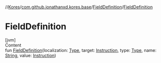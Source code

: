 //[Kores](../../index.md)/[com.github.jonathanxd.kores.base](../index.md)/[FieldDefinition](index.md)/[FieldDefinition](-field-definition.md)



# FieldDefinition  
[jvm]  
Content  
fun [FieldDefinition](-field-definition.md)(localization: [Type](https://docs.oracle.com/javase/8/docs/api/java/lang/reflect/Type.html), target: [Instruction](../../com.github.jonathanxd.kores/-instruction/index.md), type: [Type](https://docs.oracle.com/javase/8/docs/api/java/lang/reflect/Type.html), name: [String](https://kotlinlang.org/api/latest/jvm/stdlib/kotlin/-string/index.html), value: [Instruction](../../com.github.jonathanxd.kores/-instruction/index.md))  



